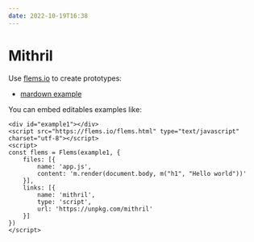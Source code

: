 ```yaml
---
date: 2022-10-19T16:38
---
```


# Mithril

Use [flems.io](http://flems.io) to create prototypes:
- [mardown example](https://flems.io/#0=N4IgtglgJlA2CmIBcAWFA6A7AGhAZ3gQGMAXeKZEdACxLFhFwDMIE9kBtUAOwEMxESKrXqMQRAPbcy0ygB4oEAG4ACaAF4AOuCjaAfCs3cAxCurxeuk6bwBXAEZGjeCQJUB9MBIBO8dyrIADxIVXm4oFRc3ACpo+wlYKFiA+GDDbgBaFXgAcwBPIyyAa3gSEglCs15vV0ruXILuAAMWoyIIgD8AegAHbwArLqjyCG8jWDwVDNheIyYfNTVuFWAABnR0AE4AXwBuFSgK5ZVsomoJFXUrlQASCCND+qMWpqM5LsUlPTECYhIIKTsIQARhQqBA22wPH4gio-XYuEk0ngsiERjAUHUhyItgE0nQOVKAFEEHiSAAhPIASSgAAptBjtABKdBBEgAYSkMhI6PQvnC8G8tOxuJRJHQ8SgeWwKjArO8tjwJFpYGqJSg6B61QIKqgTP1P0I8FIAO4QJAwNQKAhUJAfAElHQRDwCPEXLFlAhAF1cLAINwikCuHaYZRVd51WJbN4GEJaCQengkF0urZuD0ijkna4uuH1QABDDA9DArp++y5tXkdC4jXwsQkPI9WF4IjeCA9Eg26EOoSQEjUdsMXDR2MgeOJ5Op9OZ7NgXMQAdD-MAJnQa5XC6XrHQkG46HruEbzcorfbne9uHtsLzhwA7twIUA)

You can embed editables examples like:

```{=html}
<div id="example1"></div>
<script src="https://flems.io/flems.html" type="text/javascript" charset="utf-8"></script>
<script>
const flems = Flems(example1, {
    files: [{
        name: 'app.js',
        content: 'm.render(document.body, m("h1", "Hello world"))'
    }],
    links: [{
        name: 'mithril',
        type: 'script',
        url: 'https://unpkg.com/mithril'
    }]
})
</script>
```
